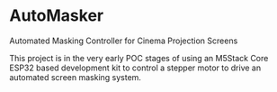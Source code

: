 # AutoMasker
Automated Masking Controller for Cinema Projection Screens

This project is in the very early POC stages of using an M5Stack Core ESP32 based development kit to control a stepper motor to drive an automated screen masking system.